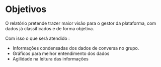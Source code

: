 # Objetivos
O relatório pretende trazer maior visão para o gestor da plataforma, com dados já classificados e de forma objetiva.

Com isso o que será atendido :

- Informações condensadas dos dados de conversa no grupo.
- Gráficos para melhor entendimento dos dados
- Agilidade na leitura das informações

